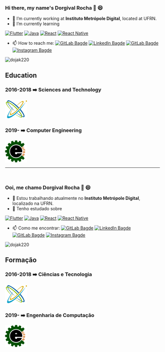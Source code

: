 <!-- English / Inglês -->

### Hi there, my name's Dorgival Rocha 👋 :smile:

- 🔭 I’m currently working at **Instituto Metrópole Digital**, located at UFRN.
- 🌱 I’m currently learning 
<!-- [![Vue.js](https://img.shields.io/badge/Vue.js-35495E?style=flat-square&logo=vue.js&logoColor=white)](https://v3.vuejs.org/)
[![Cypress.io](https://img.shields.io/badge/Cypress-25262e?style=flat-square&logo=cypress&logoColor=white)](https://www.cypress.io/) -->
[![Flutter](https://img.shields.io/badge/Flutter-02569B?style=flat-square&logo=flutter&logoColor=white)](https://v3.vuejs.org/)
[![Java](https://img.shields.io/badge/Java-d83936?style=flat-square&logo=java&logoColor=white)](https://www.java.com/)
[![React](https://img.shields.io/badge/React-20232A?style=flat-square&logo=react&logoColor=white)](https://reactjs.org/)
[![React Native](https://img.shields.io/badge/React%20Native-20232A?style=flat-square&logo=react&logoColor=white)](https://reactnative.dev/)

- 📫 How to reach me:
[![GitLab Bagde](https://img.shields.io/badge/-dojak220@ufrn.edu.br-D14836?style=flat-square&logo=gmail&logoColor=white&link=mailto:dojak220@ufrn.edu.br)](mailto:dojak220@ufrn.edu.br)
[![LinkedIn Bagde](https://img.shields.io/badge/-Dorgival%20Rocha-0077B5?style=flat-square&logo=linkedin&logoColor=white&link=https://www.linkedin.com/in/dorgival-rocha-0a76a0173/)](https://www.linkedin.com/in/dorgival-rocha-0a76a0173/)
[![GitLab Bagde](https://img.shields.io/badge/-@Dojak220-330F63?style=flat-square&logo=gitlab&logoColor=white&link=https://gitlab.com/Dojak220)](https://gitlab.com/Dojak220)
[![Instagram Bagde](https://img.shields.io/badge/@a13fielddorgival.r-E4405F?style=flat-square&logo=instagram&logoColor=white&link=https://www.instagram.com/a13fielddorgival.r/)](https://www.instagram.com/a13fielddorgival.r/)

<img src="https://github-readme-stats.vercel.app/api?username=dojak220&show_icons=true" alt="dojak220"/> 

## Education
### 2016-2018 :arrow_right: Sciences and Technology
<img src="https://github.com/Dojak220/Dojak220/blob/master/cet_logo.png" data-canonical-src="https://github.com/Dojak220/Dojak220/blob/master/cet_logo.png" width=71>

### 2019- :arrow_right: Computer Engineering
<img src="https://github.com/Dojak220/Dojak220/blob/master/EngComp3t.gif" data-canonical-src="https://github.com/Dojak220/Dojak220/blob/master/EngComp3t.gif" width=71>
<br>

_______________________________________________________________________________________________

<br>
<!-- Português / Portuguese -->

### Ooi, me chamo Dorgival Rocha 👋 :smile:

- 🔭 Estou trabalhando atualmente no **Instituto Metrópole Digital**, localizado na UFRN.
- 🌱 Tenho estudado sobre
<!-- [![Vue.js](https://img.shields.io/badge/Vue.js-35495E?style=flat-square&logo=vue.js&logoColor=white)](https://v3.vuejs.org/)
[![Cypress.io](https://img.shields.io/badge/Cypress-25262e?style=flat-square&logo=cypress&logoColor=white)](https://www.cypress.io/) -->
[![Flutter](https://img.shields.io/badge/Flutter-02569B?style=flat-square&logo=flutter&logoColor=white)](https://v3.vuejs.org/)
[![Java](https://img.shields.io/badge/Java-d83936?style=flat-square&logo=java&logoColor=white)](https://www.java.com/pt-BR/)
[![React](https://img.shields.io/badge/React-20232A?style=flat-square&logo=react&logoColor=white)](https://pt-br.reactjs.org/)
[![React Native](https://img.shields.io/badge/React%20Native-20232A?style=flat-square&logo=react&logoColor=white)](https://reactnative.dev/)

- 📫 Como me encontrar:
[![GitLab Bagde](https://img.shields.io/badge/-dojak220@ufrn.edu.br-D14836?style=flat-square&logo=gmail&logoColor=white&link=mailto:dojak220@ufrn.edu.br)](mailto:dojak220@ufrn.edu.br)
[![LinkedIn Bagde](https://img.shields.io/badge/-Dorgival%20Rocha-0077B5?style=flat-square&logo=linkedin&logoColor=white&link=https://www.linkedin.com/in/dorgival-rocha-0a76a0173/)](https://www.linkedin.com/in/dorgival-rocha-0a76a0173/)
[![GitLab Bagde](https://img.shields.io/badge/-@Dojak220-330F63?style=flat-square&logo=gitlab&logoColor=white&link=https://gitlab.com/Dojak220)](https://gitlab.com/Dojak220)
[![Instagram Bagde](https://img.shields.io/badge/@a13fielddorgival.r-E4405F?style=flat-square&logo=instagram&logoColor=white&link=https://www.instagram.com/a13fielddorgival.r/)](https://www.instagram.com/a13fielddorgival.r/)

<img src="https://github-readme-stats.vercel.app/api?username=dojak220&show_icons=true" alt="dojak220"/> 

## Formação
### 2016-2018 :arrow_right: Ciências e Tecnologia
<img src="https://github.com/Dojak220/Dojak220/blob/master/cet_logo.png" data-canonical-src="https://github.com/Dojak220/Dojak220/blob/master/cet_logo.png" width=71>

### 2019- :arrow_right: Engenharia de Computação
<img src="https://github.com/Dojak220/Dojak220/blob/master/EngComp3t.gif" data-canonical-src="https://github.com/Dojak220/Dojak220/blob/master/EngComp3t.gif" width=71>

<!-- Markdown badges: https://github.com/Ileriayo/markdown-badges -->
